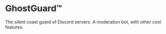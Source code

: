 # GhostGuard™
The silent coast guard of Discord servers. A moderation bot, with other cool features.

